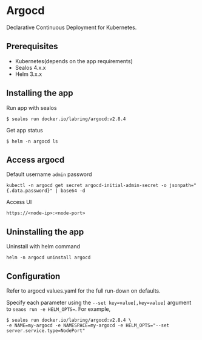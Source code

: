 # Argocd

Declarative Continuous Deployment for Kubernetes.

## Prerequisites

- Kubernetes(depends on the app requirements)
- Sealos 4.x.x
- Helm 3.x.x

## Installing the app

Run app with sealos

```shell
$ sealos run docker.io/labring/argocd:v2.8.4
```

Get app status

```shell
$ helm -n argocd ls
```

## Access argocd

Default username `admin` password

```
kubectl -n argocd get secret argocd-initial-admin-secret -o jsonpath="{.data.password}" | base64 -d
```

Access UI
```
https://<node-ip>:<node-port>
```

## Uninstalling the app

Uninstall with helm command

```shell
helm -n argocd uninstall argocd
```

## Configuration

Refer to argocd values.yaml for the full run-down on defaults.

Specify each parameter using the `--set key=value[,key=value]` argument to `seaos run -e HELM_OPTS=`. For example,

```shell
$ sealos run docker.io/labring/argocd:v2.8.4 \
-e NAME=my-argocd -e NAMESPACE=my-argocd -e HELM_OPTS="--set server.service.type=NodePort"
```
